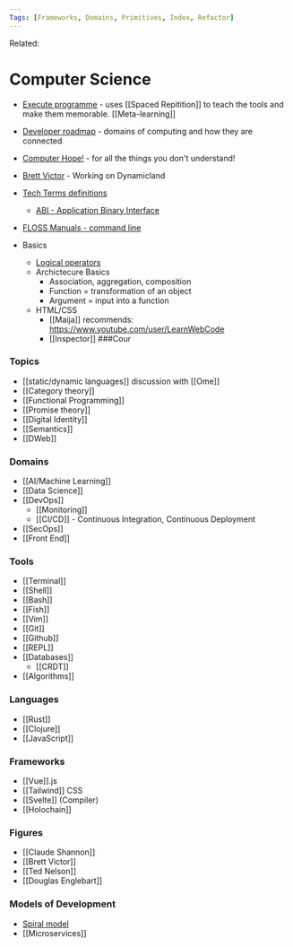 ```yaml
---
Tags: [Frameworks, Domains, Primitives, Index, Refactor]
---
```

Related: 
# Computer Science

- [Execute programme](https://www.executeprogram.com/) - uses [[Spaced Repitition]] to teach the tools and make them memorable. [[Meta-learning]]
- [Developer roadmap](https://github.com/kamranahmedse/developer-roadmap) - domains of computing and how they are connected
- [Computer Hope!](https://www.computerhope.com) - for all the things you don't understand!
- [Brett Victor](http://worrydream.com/?fbclid=IwAR3Ql6ka1wYvK4ReUJ2q1N4dChTJWJwDzPAfyV0ctKnj4UVlil4BJ-Bt964) - Working on Dynamicland
- [Tech Terms definitions](https://techterms.com/)
    - [ABI - Application Binary Interface](https://en.wikipedia.org/wiki/Application_binary_interface)
- [FLOSS Manuals - command line](http://write.flossmanuals.net/command-line/introduction/)
- Basics
   
    - [Logical operators](https://javascript.info/logical-operators)
    - Archictecure Basics
        - Association, aggregation, composition
        - Function = transformation of an object
        - Argument = input into a function
    - HTML/CSS
        - [[Maija]] recommends: https://www.youtube.com/user/LearnWebCode
        - [[Inspector]]
###Cour

### Topics
- [[static/dynamic languages]] discussion with [[Ome]]
- [[Category theory]] 
- [[Functional Programming]]
- [[Promise theory]]
- [[Digital Identity]]
- [[Semantics]]
- [[DWeb]]

### Domains
- [[AI/Machine Learning]]
- [[Data Science]]
- [[DevOps]]
	- [[Monitoring]]
	- [[CI/CD]] - Continuous Integration, Continuous Deployment
- [[SecOps]]
- [[Front End]]

### Tools
- [[Terminal]]
- [[Shell]]
- [[Bash]]
- [[Fish]]
- [[Vim]]
- [[Git]]
- [[Github]]
- [[REPL]]
- [[Databases]]
	- [[CRDT]]
- [[Algorithms]]

### Languages
- [[Rust]]
- [[Clojure]]
- [[JavaScript]]

### Frameworks
- [[Vue]].js
- [[Tailwind]] CSS
- [[Svelte]] (Compiler)
- [[Holochain]]

### Figures
- [[Claude Shannon]]
- [[Brett Victor]]
- [[Ted Nelson]]
- [[Douglas Englebart]]


### Models of Development
- [Spiral model](https://en.wikipedia.org/wiki/Spiral_model)
- [[Microservices]]